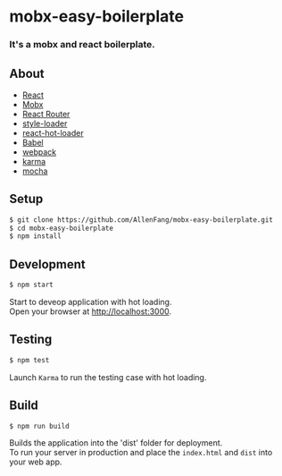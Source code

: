 # mobx-easy-boilerplate

### It's a mobx and react boilerplate.

## About
- [React](https://github.com/facebook/react)
- [Mobx](https://mobxjs.github.io/mobx/)
- [React Router](https://github.com/rackt/react-router)
- [style-loader](https://github.com/webpack/style-loader)
- [react-hot-loader](https://github.com/gaearon/react-hot-loader)
- [Babel](https://babeljs.io/)
- [webpack](https://webpack.github.io/)
- [karma](https://github.com/karma-runner/karma)
- [mocha](https://github.com/mochajs/mocha)

## Setup
```bash
$ git clone https://github.com/AllenFang/mobx-easy-boilerplate.git
$ cd mobx-easy-boilerplate
$ npm install
```

## Development
```bash
$ npm start
```
Start to deveop application with hot loading.   
Open your browser at [http://localhost:3000](http://localhost:3000).

## Testing
```bash
$ npm test
```
Launch ```Karma``` to run the testing case with hot loading.

## Build
```bash
$ npm run build
```
Builds the application into the 'dist' folder for deployment.   
To run your server in production and place the ```index.html``` and ```dist``` into your web app.
